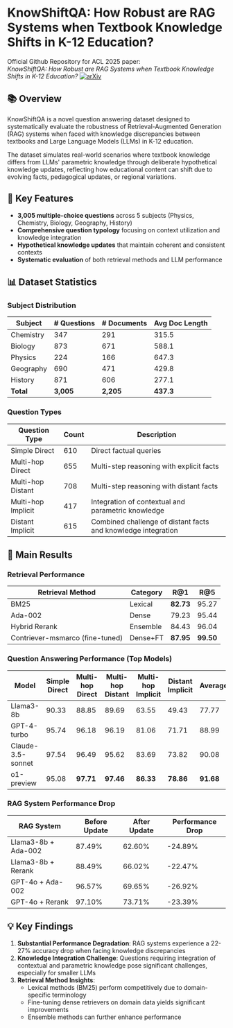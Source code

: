 # KnowShiftQA: How Robust are RAG Systems when Textbook Knowledge Shifts in K-12 Education?

Official Github Repository for ACL 2025 paper:<br> *KnowShiftQA: How Robust are RAG Systems when Textbook Knowledge Shifts in K-12 Education?*  [![arXiv](https://img.shields.io/badge/arXiv-2412.08985-B31B1B.svg)](https://arxiv.org/pdf/2412.08985)


## 📚 Overview

KnowShiftQA is a novel question answering dataset designed to systematically evaluate the robustness of Retrieval-Augmented Generation (RAG) systems when faced with knowledge discrepancies between textbooks and Large Language Models (LLMs) in K-12 education.

The dataset simulates real-world scenarios where textbook knowledge differs from LLMs' parametric knowledge through deliberate hypothetical knowledge updates, reflecting how educational content can shift due to evolving facts, pedagogical updates, or regional variations.

## 🎯 Key Features

- **3,005 multiple-choice questions** across 5 subjects (Physics, Chemistry, Biology, Geography, History)
- **Comprehensive question typology** focusing on context utilization and knowledge integration
- **Hypothetical knowledge updates** that maintain coherent and consistent contexts
- **Systematic evaluation** of both retrieval methods and LLM performance

## 📊 Dataset Statistics

### Subject Distribution
| Subject | # Questions | # Documents | Avg Doc Length |
|---------|------------|-------------|----------------|
| Chemistry | 347 | 291 | 315.5 |
| Biology | 873 | 671 | 588.1 |
| Physics | 224 | 166 | 647.3 |
| Geography | 690 | 471 | 429.8 |
| History | 871 | 606 | 277.1 |
| **Total** | **3,005** | **2,205** | **437.3** |

### Question Types
| Question Type | Count | Description |
|--------------|-------|-------------|
| Simple Direct | 610 | Direct factual queries |
| Multi-hop Direct | 655 | Multi-step reasoning with explicit facts |
| Multi-hop Distant | 708 | Multi-step reasoning with distant facts |
| Multi-hop Implicit | 417 | Integration of contextual and parametric knowledge |
| Distant Implicit | 615 | Combined challenge of distant facts and knowledge integration |

## 🚀 Main Results

### Retrieval Performance
| Retrieval Method | Category | R@1 | R@5 |
|-----------------|----------|------|------|
| BM25 | Lexical | **82.73** | 95.27 |
| Ada-002 | Dense | 79.23 | 95.44 |
| Hybrid Rerank | Ensemble | 84.43 | 96.04 |
| Contriever-msmarco (fine-tuned) | Dense+FT | **87.95** | **99.50** |

### Question Answering Performance (Top Models)
| Model | Simple Direct | Multi-hop Direct | Multi-hop Distant | Multi-hop Implicit | Distant Implicit | Average |
|-------|--------------|------------------|-------------------|-------------------|------------------|---------|
| Llama3-8b | 90.33 | 88.85 | 89.69 | 63.55 | 49.43 | 77.77 |
| GPT-4-turbo | 95.74 | 96.18 | 96.19 | 81.06 | 71.71 | 88.99 |
| Claude-3.5-sonnet | 97.54 | 96.49 | 95.62 | 83.69 | 73.82 | 90.08 |
| o1-preview | 95.08 | **97.71** | **97.46** | **86.33** | **78.86** | **91.68** |

### RAG System Performance Drop
| RAG System | Before Update | After Update | Performance Drop |
|------------|---------------|--------------|------------------|
| Llama3-8b + Ada-002 | 87.49% | 62.60% | -24.89% |
| Llama3-8b + Rerank | 88.49% | 66.02% | -22.47% |
| GPT-4o + Ada-002 | 96.57% | 69.65% | -26.92% |
| GPT-4o + Rerank | 97.10% | 73.71% | -23.39% |

## 💡 Key Findings

1. **Substantial Performance Degradation**: RAG systems experience a 22-27% accuracy drop when facing knowledge discrepancies
2. **Knowledge Integration Challenge**: Questions requiring integration of contextual and parametric knowledge pose significant challenges, especially for smaller LLMs
3. **Retrieval Method Insights**: 
   - Lexical methods (BM25) perform competitively due to domain-specific terminology
   - Fine-tuning dense retrievers on domain data yields significant improvements
   - Ensemble methods can further enhance performance
